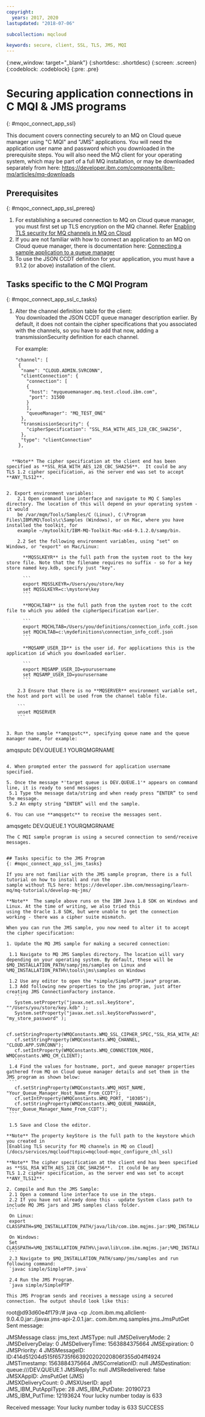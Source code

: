 ```yaml
---
copyright:
  years: 2017, 2020
lastupdated: "2018-07-06"

subcollection: mqcloud

keywords: secure, client, SSL, TLS, JMS, MQI
---
```


{:new_window: target="_blank"}
{:shortdesc: .shortdesc}
{:screen: .screen}
{:codeblock: .codeblock}
{:pre: .pre}

# Securing application connections in C MQI & JMS programs
{: #mqoc_connect_app_ssl}

This document covers connecting securely to an MQ on Cloud queue manager using "C MQI" and "JMS" applications. You will need the application user name and
password which you downloaded in the prerequisite steps. You will also need the MQ client for your operating system, which
may be part of a full MQ installation, or may be downloaded separately from here: https://developer.ibm.com/components/ibm-mq/articles/mq-downloads

## Prerequisites
{: #mqoc_connect_app_ssl_prereq}

1. For establishing a secured connection to MQ on Cloud queue manager, you must first set up TLS encryption on the MQ channel. Refer [Enabling TLS security for MQ channels in MQ on Cloud](https://cloud.ibm.com/docs/mqcloud?topic=mqcloud-mqoc_configure_chl_ssl)
2. If you are not familiar with how to connect an application to an MQ on Cloud queue manager, there is documentation here:  [Connecting a sample application to a queue manager](https://cloud.ibm.com/docs/services/mqcloud?topic=mqcloud-mqoc_connect_app_qm)
3. To use the JSON CCDT definition for your application, you must have a 9.1.2 (or above) installation of the client.


## Tasks specific to the C MQI Program
{: #mqoc_connect_app_ssl_c_tasks}

1. Alter the channel definition table for the client:  
    You downloaded the JSON CCDT queue manager description earlier. By default, it does not contain the cipher specifications that you associated with
    the channels, so you have to add that now, adding a transmissionSecurity definition for each channel.

    For example:

    ```
    "channel": [
     {
      "name": "CLOUD.ADMIN.SVRCONN",
      "clientConnection": {
        "connection": [
        {
         "host": "myqueuemanager.mq.test.cloud.ibm.com",
         "port": 31500
        }
        ],
        "queueManager": "MQ_TEST_ONE"
      },
      "transmissionSecurity": {
        "cipherSpecification": "SSL_RSA_WITH_AES_128_CBC_SHA256",
      },
      "type": "clientConnection"
     },
```

  **Note** The cipher specification at the client end has been specified as **SSL_RSA_WITH_AES_128_CBC_SHA256**.  It could be any
TLS 1.2 cipher specification, as the server end was set to accept **ANY_TLS12**.


2. Export environment variables:  
    2.1 Open command line interface and navigate to MQ C Samples directory. The location of this will depend on your operating system - it would
    be /var/mqm/Tools/Samples/C (Linux), C:\Program Files\IBM\MQ\Tools\c\Samples (Windows), or on Mac, where you have installed the toolkit, for
    example ~/mytoolkit/IBM-MQ-Toolkit-Mac-x64-9.1.2.0/samp/bin.

    2.2 Set the following environment variables, using "set" on Windows, or "export" on Mac/Linux:

      **MQSSLKEYR** is the full path from the system root to the key store file. Note that the filename requires no suffix - so for a key store named key.kdb, specify just "key".

      ```
      export MQSSLKEYR=/Users/you/store/key
      set MQSSLKEYR=c:\mystore\key
      ```

      **MQCHLTAB** is the full path from the system root to the ccdt file to which you added the cipherSpecification earlier.

      ```
      export MQCHLTAB=/Users/you/definitions/connection_info_ccdt.json
      set MQCHLTAB=c:\mydefinitions\connection_info_ccdt.json
      ```

      **MQSAMP_USER_ID** is the user id. For applications this is the application id which you downloaded earlier.

      ```
      export MQSAMP_USER_ID=yourusername
      set MQSAMP_USER_ID=yourusername
      ```

    2.3 Ensure that there is no **MQSERVER** environment variable set, the host and port will be used from the channel table file.

    ```
    unset MQSERVER
    ```


3. Run the sample **amqsputc**, specifying queue name and the queue manager name, for example:
   ```
   amqsputc DEV.QUEUE.1 YOURQMGRNAME
   ```

4. When prompted enter the password for application username specified.

5. Once the message *'target queue is DEV.QUEUE.1'* appears on command line, it is ready to send messages:  
    5.1 Type the message data/string and when ready press “ENTER” to send the message.  
    5.2 An empty string “ENTER” will end the sample.  

6. You can use **amqsgetc** to receive the messages sent.
   ```
   amqsgetc DEV.QUEUE.1 YOURQMGRNAME
   ```
The C MQI sample program is using a secured connection to send/receive messages.


## Tasks specific to the JMS Program
{: #mqoc_connect_app_ssl_jms_tasks}

If you are not familiar with the JMS sample program, there is a full tutorial on how to install and run the
sample without TLS here: https://developer.ibm.com/messaging/learn-mq/mq-tutorials/develop-mq-jms/

**Note**  The sample above runs on the IBM Java 1.8 SDK on Windows and Linux. At the time of writing, we also tried this
using the Oracle 1.8 SDK, but were unable to get the connection working - there was a cipher suite mismatch.

When you can run the JMS sample, you now need to alter it to accept the cipher specification:

1. Update the MQ JMS sample for making a secured connection:

    1.1 Navigate to MQ JMS Samples directory. The location will vary depending on your operating system. By default, these will be $MQ_INSTALLATION_PATH/samp/jms/samples on Linux and %MQ_INSTALLATION_PATH%\tools\jms\samples on Windows

    1.2 Use any editor to open the *simple/SimplePTP.java* program.  
    1.3 Add following new properties to the jms program, just after creating JMS ConnectionFactory instance.
      ```
      System.setProperty("javax.net.ssl.keyStore", ""/Users/you/store/key.kdb" );
      System.setProperty("javax.net.ssl.keyStorePassword", "my_store_password" );

      cf.setStringProperty(WMQConstants.WMQ_SSL_CIPHER_SPEC,"SSL_RSA_WITH_AES_128_CBC_SHA256");
      cf.setStringProperty(WMQConstants.WMQ_CHANNEL, "CLOUD.APP.SVRCONN");
      cf.setIntProperty(WMQConstants.WMQ_CONNECTION_MODE, WMQConstants.WMQ_CM_CLIENT);
      ```
    1.4 Find the values for hostname, port, and queue manager properties gathered from MQ on Cloud queue manager details and set them in the JMS program as shown below:
    ```
      cf.setStringProperty(WMQConstants.WMQ_HOST_NAME, "Your_Queue_Manager_Host_Name_From_CCDT");
      cf.setIntProperty(WMQConstants.WMQ_PORT, "10305");
      cf.setStringProperty(WMQConstants.WMQ_QUEUE_MANAGER, "Your_Queue_Manager_Name_From_CCDT");
    ```

    1.5 Save and Close the editor.  

**Note** The property keyStore is the full path to the keystore which you created in
[Enabling TLS security for MQ channels in MQ on Cloud](/docs/services/mqcloud?topic=mqcloud-mqoc_configure_chl_ssl)

**Note** The cipher specification at the client end has been specified as **SSL_RSA_WITH_AES_128_CBC_SHA256**.  It could be any
TLS 1.2 cipher specification, as the server end was set to accept **ANY_TLS12**.

2. Compile and Run the JMS Sample:    
    2.1 Open a command line interface to use in the steps.  
    2.2 If you have not already done this - update System class path to include MQ JMS jars and JMS samples class folder.  
    ```
    On Linux:
    export CLASSPATH=$MQ_INSTALLATION_PATH/java/lib/com.ibm.mqjms.jar:$MQ_INSTALLATION_PATH/samp/jms/samples:

    On Windows:
    Set CLASSPATH=%MQ_INSTALLATION_PATH%\java\lib\com.ibm.mqjms.jar;%MQ_INSTALLATION_PATH%\tools\jms\samples;
    ```
    2.3 Navigate to $MQ_INSTALLATION_PATH/samp/jms/samples and run following command:  
    `javac simple/SimplePTP.java`  

    2.4 Run the JMS Program.  
    `java simple/SimplePTP`  

  This JMS Program sends and receives a message using a secured connection. The output should look like this:

  ```
  root@d93d60e4f179:/# java -cp ./com.ibm.mq.allclient-9.0.4.0.jar:./javax.jms-api-2.0.1.jar:. com.ibm.mq.samples.jms.JmsPutGet
  Sent message:

  JMSMessage class: jms_text
  JMSType:          null
  JMSDeliveryMode:  2
  JMSDeliveryDelay: 0
  JMSDeliveryTime:  1563884375664
  JMSExpiration:    0
  JMSPriority:      4
  JMSMessageID:     ID:414d51204d515f65735f663920202020806f355d04ff4924
  JMSTimestamp:     1563884375664
  JMSCorrelationID: null
  JMSDestination:   queue:///DEV.QUEUE.1
  JMSReplyTo:       null
  JMSRedelivered:   false
  JMSXAppID: JmsPutGet (JMS)             
  JMSXDeliveryCount: 0
  JMSXUserID: app1        
  JMS_IBM_PutApplType: 28
  JMS_IBM_PutDate: 20190723
  JMS_IBM_PutTime: 12193624
  Your lucky number today is 633

  Received message:
  Your lucky number today is 633
  SUCCESS
```
